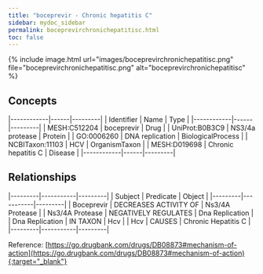 ```yaml
---
title: "boceprevir - Chronic hepatitis C"
sidebar: mydoc_sidebar
permalink: boceprevirchronichepatitisc.html
toc: false 
---
```


{% include image.html url="images/boceprevirchronichepatitisc.png" file="boceprevirchronichepatitisc.png" alt="boceprevirchronichepatitisc" %}

## Concepts

|------------|------|---------|
| Identifier | Name | Type    |
|------------|------|---------|
| MESH:C512204 | boceprevir | Drug |
| UniProt:B0B3C9 | NS3/4a protease | Protein |
| GO:0006260 | DNA replication | BiologicalProcess |
| NCBITaxon:11103 | HCV | OrganismTaxon |
| MESH:D019698 | Chronic hepatitis C | Disease |
|------------|------|---------|

## Relationships

|---------|-----------|---------|
| Subject | Predicate | Object  |
|---------|-----------|---------|
| Boceprevir | DECREASES ACTIVITY OF | Ns3/4A Protease |
| Ns3/4A Protease | NEGATIVELY REGULATES | Dna Replication |
| Dna Replication | IN TAXON | Hcv |
| Hcv | CAUSES | Chronic Hepatitis C |
|---------|-----------|---------|

Reference: [https://go.drugbank.com/drugs/DB08873#mechanism-of-action](https://go.drugbank.com/drugs/DB08873#mechanism-of-action){:target="_blank"}